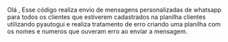 Olá , Esse código realiza envio de mensagens personalizadas de whatsapp para todos os clientes que estiverem cadastrados na planilha clientes utilizando pyautogui e realiza tratamento de erro criando uma planilha com os nomes e numeros que ouveram erro ao enviar a mensagem.
